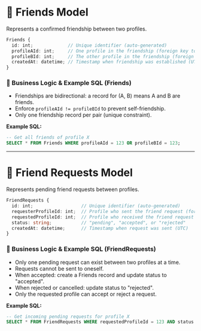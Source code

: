 # 👥 **Friends Model**

Represents a confirmed friendship between two profiles.

```ts
Friends {
  id: int;             // Unique identifier (auto-generated)
  profileAId: int;     // One profile in the friendship (foreign key to Profiles)
  profileBId: int;     // The other profile in the friendship (foreign key to Profiles)
  createdAt: datetime; // Timestamp when friendship was established (UTC)
}
```

### 🧠 Business Logic & Example SQL (Friends)

- Friendships are bidirectional: a record for (A, B) means A and B are friends.
- Enforce `profileAId != profileBId` to prevent self-friendship.
- Only one friendship record per pair (unique constraint).

**Example SQL:**

```sql
-- Get all friends of profile X
SELECT * FROM Friends WHERE profileAId = 123 OR profileBId = 123;
```

---

# 📧 **Friend Requests Model**

Represents pending friend requests between profiles.

```ts
FriendRequests {
  id: int;                  // Unique identifier (auto-generated)
  requesterProfileId: int;  // Profile who sent the friend request (foreign key to Profiles)
  requestedProfileId: int;  // Profile who received the friend request (foreign key to Profiles)
  status: string;           // "pending", "accepted", or "rejected"
  createdAt: datetime;      // Timestamp when request was sent (UTC)
}
```

### 🧠 Business Logic & Example SQL (FriendRequests)

- Only one pending request can exist between two profiles at a time.
- Requests cannot be sent to oneself.
- When accepted: create a Friends record and update status to "accepted".
- When rejected or cancelled: update status to "rejected".
- Only the requested profile can accept or reject a request.

**Example SQL:**

```sql
-- Get incoming pending requests for profile X
SELECT * FROM FriendRequests WHERE requestedProfileId = 123 AND status = 'pending';
```